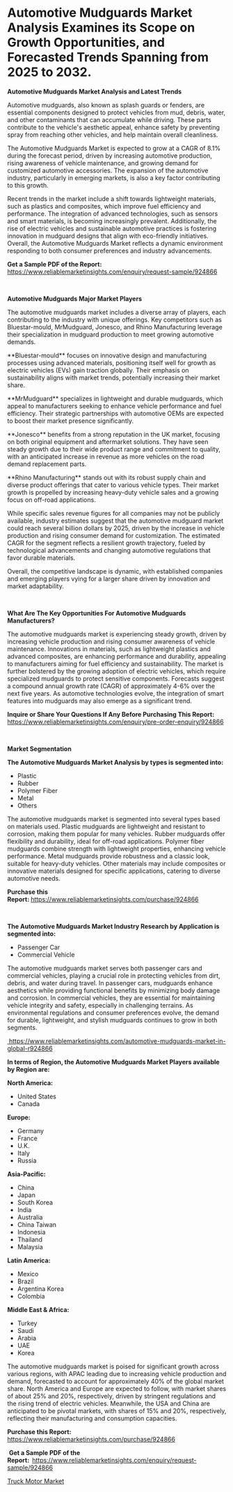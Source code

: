 <p><h1>Automotive Mudguards Market Analysis Examines its Scope on Growth Opportunities, and Forecasted Trends Spanning from 2025 to 2032.</h1></p><p><strong>Automotive Mudguards Market Analysis and Latest Trends</strong></p>
<p><p>Automotive mudguards, also known as splash guards or fenders, are essential components designed to protect vehicles from mud, debris, water, and other contaminants that can accumulate while driving. These parts contribute to the vehicle's aesthetic appeal, enhance safety by preventing spray from reaching other vehicles, and help maintain overall cleanliness. </p><p>The Automotive Mudguards Market is expected to grow at a CAGR of 8.1% during the forecast period, driven by increasing automotive production, rising awareness of vehicle maintenance, and growing demand for customized automotive accessories. The expansion of the automotive industry, particularly in emerging markets, is also a key factor contributing to this growth. </p><p>Recent trends in the market include a shift towards lightweight materials, such as plastics and composites, which improve fuel efficiency and performance. The integration of advanced technologies, such as sensors and smart materials, is becoming increasingly prevalent. Additionally, the rise of electric vehicles and sustainable automotive practices is fostering innovation in mudguard designs that align with eco-friendly initiatives. Overall, the Automotive Mudguards Market reflects a dynamic environment responding to both consumer preferences and industry advancements.</p></p>
<p><strong>Get a Sample PDF of the Report:&nbsp;</strong> <a href="https://www.reliablemarketinsights.com/enquiry/request-sample/924866?utm_campaign=2564&utm_medium=2&utm_source=Github&utm_content=ia&utm_term=30032025&utm_id=automotive-mudguards">https://www.reliablemarketinsights.com/enquiry/request-sample/924866</a></p>
<p>&nbsp;</p>
<p><strong>Automotive Mudguards Major Market Players</strong></p>
<p><p>The automotive mudguards market includes a diverse array of players, each contributing to the industry with unique offerings. Key competitors such as Bluestar-mould, MrMudguard, Jonesco, and Rhino Manufacturing leverage their specialization in mudguard production to meet growing automotive demands.</p><p>**Bluestar-mould** focuses on innovative design and manufacturing processes using advanced materials, positioning itself well for growth as electric vehicles (EVs) gain traction globally. Their emphasis on sustainability aligns with market trends, potentially increasing their market share.</p><p>**MrMudguard** specializes in lightweight and durable mudguards, which appeal to manufacturers seeking to enhance vehicle performance and fuel efficiency. Their strategic partnerships with automotive OEMs are expected to boost their market presence significantly.</p><p>**Jonesco** benefits from a strong reputation in the UK market, focusing on both original equipment and aftermarket solutions. They have seen steady growth due to their wide product range and commitment to quality, with an anticipated increase in revenue as more vehicles on the road demand replacement parts.</p><p>**Rhino Manufacturing** stands out with its robust supply chain and diverse product offerings that cater to various vehicle types. Their market growth is propelled by increasing heavy-duty vehicle sales and a growing focus on off-road applications.</p><p>While specific sales revenue figures for all companies may not be publicly available, industry estimates suggest that the automotive mudguard market could reach several billion dollars by 2025, driven by the increase in vehicle production and rising consumer demand for customization. The estimated CAGR for the segment reflects a resilient growth trajectory, fueled by technological advancements and changing automotive regulations that favor durable materials.</p><p>Overall, the competitive landscape is dynamic, with established companies and emerging players vying for a larger share driven by innovation and market adaptability.</p></p>
<p>&nbsp;</p>
<p><strong>What Are The Key Opportunities For Automotive Mudguards Manufacturers?</strong></p>
<p><p>The automotive mudguards market is experiencing steady growth, driven by increasing vehicle production and rising consumer awareness of vehicle maintenance. Innovations in materials, such as lightweight plastics and advanced composites, are enhancing performance and durability, appealing to manufacturers aiming for fuel efficiency and sustainability. The market is further bolstered by the growing adoption of electric vehicles, which require specialized mudguards to protect sensitive components. Forecasts suggest a compound annual growth rate (CAGR) of approximately 4-6% over the next five years. As automotive technologies evolve, the integration of smart features into mudguards may also emerge as a significant trend.</p></p>
<p><strong>Inquire or Share Your Questions If Any Before Purchasing This Report:</strong> <a href="https://www.reliablemarketinsights.com/enquiry/pre-order-enquiry/924866?utm_campaign=2564&utm_medium=2&utm_source=Github&utm_content=ia&utm_term=30032025&utm_id=automotive-mudguards">https://www.reliablemarketinsights.com/enquiry/pre-order-enquiry/924866</a></p>
<p>&nbsp;</p>
<p><strong>Market Segmentation</strong></p>
<p><strong>The Automotive Mudguards Market Analysis by types is segmented into:</strong></p>
<p><ul><li>Plastic</li><li>Rubber</li><li>Polymer Fiber</li><li>Metal</li><li>Others</li></ul></p>
<p><p>The automotive mudguards market is segmented into several types based on materials used. Plastic mudguards are lightweight and resistant to corrosion, making them popular for many vehicles. Rubber mudguards offer flexibility and durability, ideal for off-road applications. Polymer fiber mudguards combine strength with lightweight properties, enhancing vehicle performance. Metal mudguards provide robustness and a classic look, suitable for heavy-duty vehicles. Other materials may include composites or innovative materials designed for specific applications, catering to diverse automotive needs.</p></p>
<p><strong>Purchase this Report:&nbsp;</strong><a href="https://www.reliablemarketinsights.com/purchase/924866?utm_campaign=2564&utm_medium=2&utm_source=Github&utm_content=ia&utm_term=30032025&utm_id=automotive-mudguards">https://www.reliablemarketinsights.com/purchase/924866</a></p>
<p>&nbsp;</p>
<p><strong>The Automotive Mudguards Market Industry Research by Application is segmented into:</strong></p>
<p><ul><li>Passenger Car</li><li>Commercial Vehicle</li></ul></p>
<p><p>The automotive mudguards market serves both passenger cars and commercial vehicles, playing a crucial role in protecting vehicles from dirt, debris, and water during travel. In passenger cars, mudguards enhance aesthetics while providing functional benefits by minimizing body damage and corrosion. In commercial vehicles, they are essential for maintaining vehicle integrity and safety, especially in challenging terrains. As environmental regulations and consumer preferences evolve, the demand for durable, lightweight, and stylish mudguards continues to grow in both segments.</p></p>
<p><a href="https://www.reliablemarketinsights.com/automotive-mudguards-market-in-global-r924866?utm_campaign=2564&utm_medium=2&utm_source=Github&utm_content=ia&utm_term=30032025&utm_id=automotive-mudguards">&nbsp;https://www.reliablemarketinsights.com/automotive-mudguards-market-in-global-r924866</a></p>
<p><strong>In terms of Region, the Automotive Mudguards Market Players available by Region are:</strong></p>
<p>
    <p> <strong> North America: </strong>
        <ul>
            <li>United States</li>
            <li>Canada</li>
        </ul>
        </p> 
    <p> <strong> Europe: </strong>
        <ul>
            <li>Germany</li>
            <li>France</li>
            <li>U.K.</li>
            <li>Italy</li>
            <li>Russia</li>
        </ul>
        </p> 
    <p> <strong> Asia-Pacific: </strong>
        <ul>
            <li>China</li>
            <li>Japan</li>
            <li>South Korea</li>
            <li>India</li>
            <li>Australia</li>
            <li>China Taiwan</li>
            <li>Indonesia</li>
            <li>Thailand</li>
            <li>Malaysia</li>
        </ul>
        </p> 
    <p> <strong> Latin America: </strong>
        <ul>
            <li>Mexico</li>
            <li>Brazil</li>
            <li>Argentina Korea</li>
            <li>Colombia</li>
        </ul>
        </p> 
    <p> <strong> Middle East & Africa: </strong>
        <ul>
            <li>Turkey</li>
            <li>Saudi</li>
            <li>Arabia</li>
            <li>UAE</li>
            <li>Korea</li>
        </ul>
    </p>
    </p>
<p><p>The automotive mudguards market is poised for significant growth across various regions, with APAC leading due to increasing vehicle production and demand, forecasted to account for approximately 40% of the global market share. North America and Europe are expected to follow, with market shares of about 25% and 20%, respectively, driven by stringent regulations and the rising trend of electric vehicles. Meanwhile, the USA and China are anticipated to be pivotal markets, with shares of 15% and 20%, respectively, reflecting their manufacturing and consumption capacities.</p></p>
<p><strong>Purchase this Report: </strong><a href="https://www.reliablemarketinsights.com/purchase/924866?utm_campaign=2564&utm_medium=2&utm_source=Github&utm_content=ia&utm_term=30032025&utm_id=automotive-mudguards">https://www.reliablemarketinsights.com/purchase/924866</a></p>
<p>&nbsp;<strong>Get a Sample PDF of the Report:&nbsp;&nbsp;</strong><a href="https://www.reliablemarketinsights.com/enquiry/request-sample/924866?utm_campaign=2564&utm_medium=2&utm_source=Github&utm_content=ia&utm_term=30032025&utm_id=automotive-mudguards">https://www.reliablemarketinsights.com/enquiry/request-sample/924866</a></p>
<p><strong></strong></p>
<p><p><a href="https://github.com/krinerstormy331/Market-Research-Report-List-1/blob/main/truck-motor-market.md?utm_campaign=2564&utm_medium=2&utm_source=Github&utm_content=ia&utm_term=30032025&utm_id=automotive-mudguards">Truck Motor Market</a></p></p>